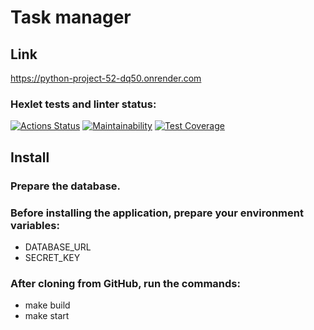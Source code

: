 # Task manager

##  Link

https://python-project-52-dq50.onrender.com



### Hexlet tests and linter status:
[![Actions Status](https://github.com/Namoralnovolevih/python-project-52/actions/workflows/hexlet-check.yml/badge.svg)](https://github.com/Namoralnovolevih/python-project-52/actions)
[![Maintainability](https://api.codeclimate.com/v1/badges/5b8d61cb3699cfcc9bdb/maintainability)](https://codeclimate.com/github/Namoralnovolevih/python-project-52/maintainability)
[![Test Coverage](https://api.codeclimate.com/v1/badges/5b8d61cb3699cfcc9bdb/test_coverage)](https://codeclimate.com/github/Namoralnovolevih/python-project-52/test_coverage)

## Install

### Prepare the database.

### Before installing the application, prepare your environment variables:
* DATABASE_URL 
* SECRET_KEY

### After cloning from GitHub, run the commands:
* make build
* make start
